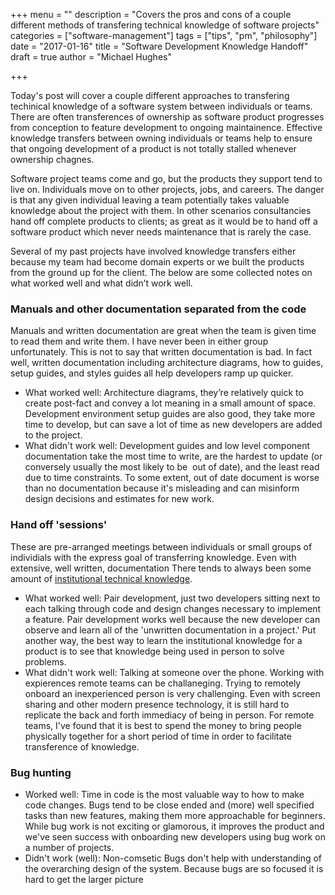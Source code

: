 +++
menu = ""
description = "Covers the pros and cons of a couple different methods of transfering technical knowledge of software projects"
categories = ["software-management"]
tags = ["tips", "pm", "philosophy"]
date = "2017-01-16"
title = "Software Development Knowledge Handoff"
draft = true
author = "Michael Hughes"

+++

Today's post will cover a couple different approaches to transfering techinical knowledge of a software system between individuals
or teams. There are often transferences of ownership as software product progresses from conception to feature development to ongoing maintainence.
Effective knowledge transfers between owning individuals or teams help to ensure that ongoing development of a product is not totally stalled whenever
ownership chagnes.

<!--more-->

Software project teams come and go, but the products they support tend to live on. Individuals move on to other projects, jobs, and careers. The danger is that 
any given individual leaving a team potentially takes valuable knowledge about the project with them. In other scenarios consultancies hand off complete products 
to clients; as great as it would be to hand off a software product which never needs maintenance that is rarely the case. 

Several of my past projects have involved knowledge transfers either because my team had become domain experts or we built the products from the ground up for the client.
The below are some collected notes on what worked well and what didn’t work well.

### Manuals and other documentation separated from the code

Manuals and written documentation are great when the team is given time to read them and write them. I have never been in either group unfortunately. This is not to say that 
written documentation is bad. In fact well, written documentation including architecture diagrams, how to guides, setup guides, and styles guides all help developers ramp up quicker.

- What worked well: Architecture diagrams, they’re relatively quick to create post-fact and convey a lot meaning in a small amount of space. Development environment setup guides are 
  also good, they take more time to develop, but can save a lot of time as new developers are added to the project.
- What didn't work well: Development guides and low level component documentation take the most time to write, are the hardest to update (or conversely usually the most likely to be 
  out of date), and the least read due to time constraints. To some extent, out of date document is worse than no documentation because it's misleading and can misinform design decisions
  and estimates for new work.

### Hand off 'sessions'

These are pre-arranged meetings between individuals or small groups of individials with the express goal of transferring knowledge. Even with extensive, well written, documentation There
tends to always been some amount of [institutional technical knowledge][1]. 

- What worked well: Pair development, just two developers sitting next to each talking through code and design changes necessary to implement a feature. Pair development works well because the new 
  developer can observe and learn all of the 'unwritten documentation in a project.' Put another way, the best way to learn the institutional knowledge for a product is to see that knowledge
  being used in person to solve problems.
- What didn't work well: Talking at someone over the phone. Working with expierences remote teams can be challaneging. Trying to remotely onboard an inexperienced person is very challenging. Even
  with screen sharing and other modern presence technology, it is still hard to replicate the back and forth immediacy of being in person. For remote teams, I've found that it is best to spend
  the money to bring people physically together for a short period of time in order to facilitate transference of knowledge.

### Bug hunting

- Worked well: Time in code is the most valuable way to how to make code changes. Bugs tend to be close ended and (more) well specified tasks than new features, making them more approachable for beginners.
  While bug work is not exciting or glamorous, it improves the product and we've seen success with onboarding new developers using bug work on a number of projects.
- Didn't work (well): Non-comsetic Bugs don't help with understanding of the overarching design of the system. Because bugs are so focused it is hard to get the larger picture




[1]: https://en.wikipedia.org/wiki/Institutional_memory 'institutional memory'